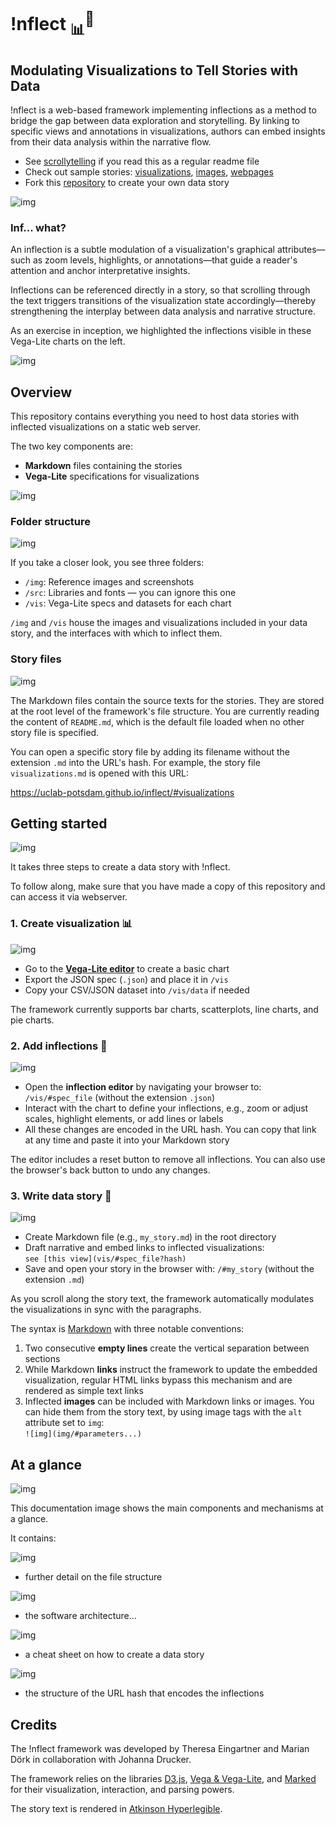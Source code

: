 # !nflect <sub>📊</sub><sup>💬</sup>
## Modulating Visualizations to Tell Stories with Data

!nflect is a web-based framework implementing inflections as a method to bridge the gap between data exploration and storytelling. By linking to specific views and annotations in visualizations, authors can embed insights from their data analysis within the narrative flow. 

- See <a href="https://uclab-potsdam.github.io/inflect/">scrollytelling</a> if you read this as a regular readme file
- Check out sample stories: 
<a href="https://uclab-potsdam.github.io/inflect/#visualizations">visualizations</a>, <a href="https://uclab-potsdam.github.io/inflect/#images">images</a>, <a href="https://uclab-potsdam.github.io/inflect/#webpages">webpages</a>
- Fork this <a href="https://github.com/uclab-potsdam/inflect">repository</a> to create your own data story

![img](img/#-68,-35,1325,1741&ff0000&&&chart_overview.png)


### Inf... what?

An inflection is a subtle modulation of a visualization's graphical attributes—such as zoom levels, highlights, or annotations—that guide a reader's attention and anchor interpretative insights. 

Inflections can be referenced directly in a story, so that scrolling through the text triggers transitions of the visualization state accordingly—thereby strengthening the interplay between data analysis and narrative structure.

As an exercise in inception, we highlighted the inflections visible in these Vega-Lite charts on the left.

![img](img/#-68,-35,1325,1741&00f900&1209,872,984,1017,366,65,637,598,472,1167,623,1576&1156,364,1053,352,1084,330,1051,352,1068,385,1053,348,159,1150,334,1001,329,1001,247,1001,329,1001,337,1072&chart_overview.png)


## Overview

This repository contains everything you need to host data stories with inflected visualizations on a static web server.

The two key components are:

- **Markdown** files containing the stories
- **Vega-Lite** specifications for visualizations

![img](img/#-329,-68,577,542&ff0000&&&folder_structure.png)


### Folder structure

![img](img/#-112,-43,380,315&00f900&27,8,115,132&&folder_structure.png)

If you take a closer look, you see three folders:

- `/img`: Reference images and screenshots
- `/src`: Libraries and fonts — you can ignore this one
- `/vis`: Vega-Lite specs and datasets for each chart

`/img` and `/vis` house the images and visualizations included in your data story, and the interfaces with which to inflect them.


### Story files

![img](img/#-110,119,396,489&00f900&16,312,288,448,18,178,205,223&&folder_structure.png)

The Markdown files contain the source texts for the stories. They are stored at the root level of the framework's file structure. You are currently reading the content of `README.md`, which is the default file loaded when no other story file is specified.

You can open a specific story file by adding its filename without the extension `.md` into the URL's hash. For example, the story file `visualizations.md` is opened with this URL:

<a href="#visualizations">https://uclab-potsdam.github.io/inflect/#visualizations</a>


## Getting started

![img](img/#-282,43,1333,1154&ff0000&&&steps.png)

It takes three steps to create a data story with !nflect.

To follow along, make sure that you have made a copy of this repository and can access it via webserver.


### 1. Create visualization 📊 

![img](img/#6,-54,2067,1336&ff0000&&&vega_editor.png)

- Go to the **<a href="https://vega.github.io/editor/#/examples/vega-lite/bar">Vega-Lite editor</a>** to create a basic chart
- Export the JSON spec (`.json`) and place it in `/vis`
- Copy your CSV/JSON dataset into `/vis/data` if needed

The framework currently supports bar charts, scatterplots, line charts, and pie charts.


### 2. Add inflections 💬

![img](img/#5,158,1907,1109&ff0000&&&inflections_editor.png)

- Open the **inflection editor** by navigating your browser to: `/vis/#spec_file` (without the extension `.json`)
- Interact with the chart to define your inflections, e.g., zoom or adjust scales, highlight elements, or add lines or labels
- All these changes are encoded in the URL hash. You can copy that link at any time and paste it into your Markdown story

The editor includes a reset button to remove all inflections. You can also use the browser's back button to undo any changes.


### 3. Write data story 📄

![img](img/#-41,47,1637,1204&00f900&931,171,1153,232&&scrollytelling.png) 

- Create Markdown file (e.g., `my_story.md`) in the root directory  
- Draft narrative and embed links to inflected visualizations:<br>`see [this view](vis/#spec_file?hash)`
- Save and open your story in the browser with: `/#my_story` (without the extension `.md`)

As you scroll along the story text, the framework automatically modulates the visualizations in sync with the paragraphs.

The syntax is <a href="https://daringfireball.net/projects/markdown/syntax">Markdown</a> with three notable conventions: 

1. Two consecutive **empty lines** create the vertical separation between sections
2. While Markdown **links** instruct the framework to update the embedded visualization, 
regular HTML links bypass this mechanism and are rendered as simple text links
3. Inflected **images** can be included with Markdown links or images. You can hide them from the story text, by using image tags with the `alt` attribute set to `img`: <br>
`![img](img/#parameters...)`


## At a glance

![img](img/#0,0,3047,8610&ff0000&&&documentation_image.png)

This documentation image shows the main components and mechanisms at a glance.


It contains:

![img](img/#0,0,3047,2375&ff0000&&&documentation_image.png) 
- further detail on the file structure


![img](img/#0,1750,3047,4200&ff0000&&&documentation_image.png) 
- the software architecture...


![img](img/#0,4150,3047,7200&ff0000&&&documentation_image.png) 
- a cheat sheet on how to create a data story


![img](img/#0,7200,3047,9000&ff0000&&&documentation_image.png)
- the structure of the URL hash that encodes the inflections


## Credits

The !nflect framework was developed by Theresa Eingartner and Marian Dörk in collaboration with Johanna Drucker.

The framework relies on the libraries <a href="https://d3js.org">D3.js</a>, <a href="https://vega.github.io">Vega & Vega-Lite</a>, and <a href="https://marked.js.org">Marked</a> for their visualization, interaction, and parsing powers.

The story text is rendered in <a href="https://www.brailleinstitute.org/freefont/">Atkinson Hyperlegible</a>.